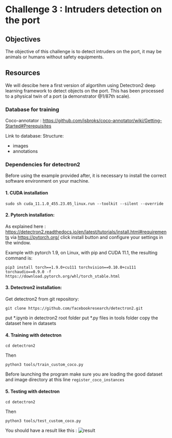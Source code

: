 # Challenge 3 : Intruders detection on the port

## Objectives

The objective of this challenge is to detect intruders on the port, it may be animals or humans without safety equipments. 

## Resources

We will descibe here a first version of algortihm using Detectron2 deep learning framework to detect objects on the port. 
This has been processed to a physical twin of a port (a demonstrator @1/87th scale).  

### Database for training

Coco-annotator : 
https://github.com/jsbroks/coco-annotator/wiki/Getting-Started#Prerequisites

Link to database: 
Structure: 
  - images
  - annotations

### Dependencies for detectron2

Before using the example provided after, it is necessary to install the correct software environment on your machine. 

#### 1. CUDA installation 

```
sudo sh cuda_11.1.0_455.23.05_linux.run --toolkit --silent --override
```

#### 2. Pytorch installation:

As explained here : https://detectron2.readthedocs.io/en/latest/tutorials/install.html#requirements
via https://pytorch.org/ click install button and configure your settings in the window.  

Example with pytorch 1.9, on Linux, with pip and CUDA 11.1, the resulting command is:
```
pip3 install torch==1.9.0+cu111 torchvision==0.10.0+cu111 torchaudio==0.9.0 -f https://download.pytorch.org/whl/torch_stable.html
```

#### 3. Detectron2 installation:

Get detectron2 from git repository: 
```
git clone https://github.com/facebookresearch/detectron2.git
```
put *.ipynb in detectron2 root folder
put *.py files in tools folder
copy the dataset here in datasets

#### 4. Training with detectron

``` cd detectron2 ``` 

Then

``` python3 tools/train_custom_coco.py ```

Before launching the program make sure you are loading the good dataset and image directory at this line ``` register_coco_instances ```

#### 5. Testing with detectron

``` cd detectron2 ```

Then

``` python3 tools/test_custom_coco.py ```

You should have a result like this : ![result](https://i.imgur.com/wHownzJ.jpg)
